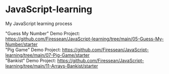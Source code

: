 # JavaScript-learning
My JavaScript learning process

"Guess My Number" Demo Project: https://github.com/Firessean/JavaScript-learning/tree/main/05-Guess-My-Number/starter  
"Pig Game" Demo Project: https://github.com/Firessean/JavaScript-learning/tree/main/07-Pig-Game/starter  
"Bankist" Demo Project: https://github.com/Firessean/JavaScript-learning/tree/main/11-Arrays-Bankist/starter  
